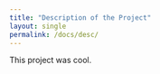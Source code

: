 ```yaml
---
title: "Description of the Project"
layout: single
permalink: /docs/desc/
---
```


This project was cool.